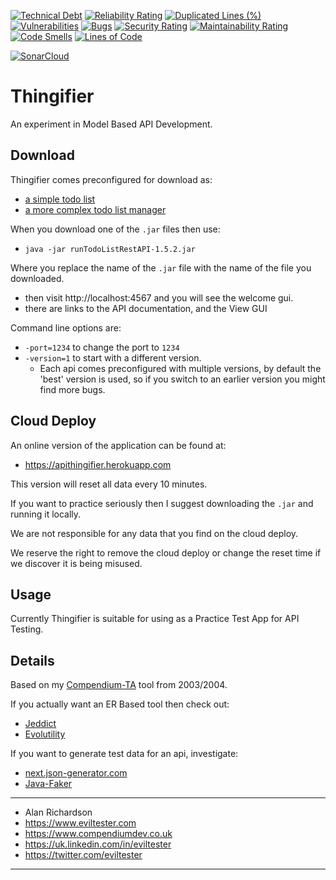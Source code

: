 [![Technical Debt](https://sonarcloud.io/api/project_badges/measure?project=tjlatehjr_thingifier&metric=sqale_index)](https://sonarcloud.io/summary/new_code?id=tjlatehjr_thingifier)
[![Reliability Rating](https://sonarcloud.io/api/project_badges/measure?project=tjlatehjr_thingifier&metric=reliability_rating)](https://sonarcloud.io/summary/new_code?id=tjlatehjr_thingifier)
[![Duplicated Lines (%)](https://sonarcloud.io/api/project_badges/measure?project=tjlatehjr_thingifier&metric=duplicated_lines_density)](https://sonarcloud.io/summary/new_code?id=tjlatehjr_thingifier)
[![Vulnerabilities](https://sonarcloud.io/api/project_badges/measure?project=tjlatehjr_thingifier&metric=vulnerabilities)](https://sonarcloud.io/summary/new_code?id=tjlatehjr_thingifier)
[![Bugs](https://sonarcloud.io/api/project_badges/measure?project=tjlatehjr_thingifier&metric=bugs)](https://sonarcloud.io/summary/new_code?id=tjlatehjr_thingifier)
[![Security Rating](https://sonarcloud.io/api/project_badges/measure?project=tjlatehjr_thingifier&metric=security_rating)](https://sonarcloud.io/summary/new_code?id=tjlatehjr_thingifier)
[![Maintainability Rating](https://sonarcloud.io/api/project_badges/measure?project=tjlatehjr_thingifier&metric=sqale_rating)](https://sonarcloud.io/summary/new_code?id=tjlatehjr_thingifier)
[![Code Smells](https://sonarcloud.io/api/project_badges/measure?project=tjlatehjr_thingifier&metric=code_smells)](https://sonarcloud.io/summary/new_code?id=tjlatehjr_thingifier)
[![Lines of Code](https://sonarcloud.io/api/project_badges/measure?project=tjlatehjr_thingifier&metric=ncloc)](https://sonarcloud.io/summary/new_code?id=tjlatehjr_thingifier)

[![SonarCloud](https://sonarcloud.io/images/project_badges/sonarcloud-white.svg)](https://sonarcloud.io/summary/new_code?id=tjlatehjr_thingifier)

# Thingifier

An experiment in Model Based API Development.

## Download

Thingifier comes preconfigured for download as:

- [a simple todo list](https://github.com/eviltester/thingifier/releases/download/v1.5.2/runTodoListRestAPI-1.5.2.jar)
- [a more complex todo list manager](https://github.com/eviltester/thingifier/releases/download/v1.5.2/runTodoManagerRestAPI-1.5.2.jar)

When you download one of the `.jar` files then use:

- `java -jar runTodoListRestAPI-1.5.2.jar`

Where you replace the name of the `.jar` file with the name of the file you downloaded.

- then visit http://localhost:4567 and you will see the welcome gui.
- there are links to the API documentation, and the View GUI

Command line options are:

- `-port=1234` to change the port to `1234`
- `-version=1` to start with a different version.
    - Each api comes preconfigured with multiple versions, by default the 'best' version is used, so if you switch to an earlier version you might find more bugs.

## Cloud Deploy

An online version of the application can be found at:

- https://apithingifier.herokuapp.com

This version will reset all data every 10 minutes.

If you want to practice seriously then I suggest downloading the `.jar` and running it locally.

We are not responsible for any data that you find on the cloud deploy.

We reserve the right to remove the cloud deploy or change the reset time if we discover it is being misused.

## Usage

Currently Thingifier is suitable for using as a Practice Test App for API Testing.
    
## Details

Based on my [Compendium-TA](https://www.compendiumdev.co.uk/page.php?title=compendiumta) tool from 2003/2004.

If you actually want an ER Based tool then check out:

- [Jeddict](https://jeddict.github.io/)
- [Evolutility](http://www.evolutility.org/index.aspx)

If you want to generate test data for an api, investigate:

- [next.json-generator.com](https://next.json-generator.com/)
- [Java-Faker](https://github.com/DiUS/java-faker)

---

- Alan Richardson
- https://www.eviltester.com
- https://www.compendiumdev.co.uk
- https://uk.linkedin.com/in/eviltester
- https://twitter.com/eviltester

---

